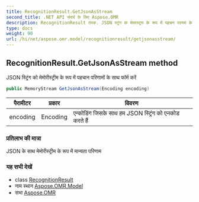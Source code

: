 ```yaml
---
title: RecognitionResult.GetJsonAsStream
second_title: .NET API संदर्भ के लिए Aspose.OMR
description: RecognitionResult तरक. JSON स्ट्रंग क मेमरस्ट्रम के रूप में पहचन परणमं के सथ फर्म करें
type: docs
weight: 90
url: /hi/net/aspose.omr.model/recognitionresult/getjsonasstream/
---
```

## RecognitionResult.GetJsonAsStream method

JSON स्ट्रिंग को मेमोरीस्ट्रीम के रूप में पहचान परिणामों के साथ फॉर्म करें

```csharp
public MemoryStream GetJsonAsStream(Encoding encoding)
```

| पैरामीटर | प्रकार | विवरण |
| --- | --- | --- |
| encoding | Encoding | एन्कोडिंग जिसके साथ हम JSON स्ट्रिंग को एनकोड करते हैं |

### प्रतिलाभ की मात्रा

JSON के साथ मेमोरीस्ट्रीम के रूप में मान्यता परिणाम

### यह सभी देखें

* class [RecognitionResult](../)
* नाम स्थान [Aspose.OMR.Model](../../recognitionresult/)
* सभा [Aspose.OMR](../../../)


